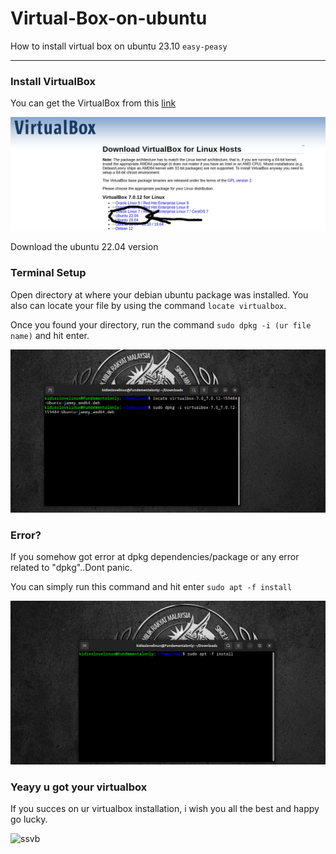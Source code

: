 # Virtual-Box-on-ubuntu
How to install virtual box on ubuntu 23.10 `easy-peasy`

---

### Install VirtualBox

You can get the VirtualBox from this [link](https://download.virtualbox.org/virtualbox/7.0.12/virtualbox-7.0_7.0.12-159484~Ubuntu~jammy_amd64.deb)

![install](https://github.com/Yusralien/Virtual-Box-on-ubuntu/blob/main/virtualboxdownload.png)

Download the ubuntu 22.04 version

### Terminal Setup

Open directory at where your debian ubuntu package was installed. You also can locate your file by using the command `locate virtualbox`.

Once you found your directory, run the command `sudo dpkg -i (ur file name)` and hit enter.

![sudo-dpkg](https://github.com/Yusralien/Virtual-Box-on-ubuntu/blob/main/Screenshot%20from%202023-11-12%2016-57-19.png)

### Error?

If you somehow got error at dpkg dependencies/package or any error related to "dpkg"..Dont panic.

You can simply run this command and hit enter `sudo apt -f install`

![error](https://github.com/Yusralien/Virtual-Box-on-ubuntu/blob/main/Screenshot%20from%202023-11-12%2016-58-12.png)

### Yeayy u got your virtualbox

If you succes on ur virtualbox installation, i wish you all the best and happy go lucky.

![ssvb](https://github.com/Yusralien/Virtual-Box-on-ubuntu/assets/87742813/5baf0708-dca1-4e59-8d7f-2213598d590a)
